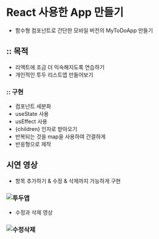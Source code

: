 # React 사용한 App 만들기

- 함수형 컴포넌트로 간단한 모바일 버전의 MyToDoApp 만들기

## :: 목적

- 리액트에 조금 더 익숙해지도록 연습하기
- 개인적인 투두 리스트앱 만들어보기

### :: 구현

- 컴포넌트 세분화
- useState 사용
- usEffect 사용
- {children} 인자로 받아오기
- 반복되는 것을 map을 사용하여 간결하게
- 반응형으로 제작

## 시연 영상

- 항목 추가하기 & 수정 & 삭제까지 가능하게 구현

### ![투두앱](https://user-images.githubusercontent.com/89238394/154409059-4dd5a402-782a-4099-acbd-eb59392b0dab.gif)

- 수정과 삭제 영상

### ![수정삭제](https://user-images.githubusercontent.com/89238394/154409786-83c6b6ad-7623-4887-bb85-0381a33689e3.gif)
